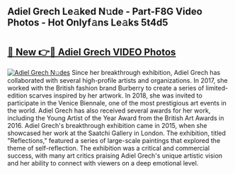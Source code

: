 ## Adiel Grech Le𝚊ked N𝚞de - Part-F8G Video Photos - Hot Onlyf𝚊ns Le𝚊ks 5t4d5

# <h2><a href="http://ab69751.deff.icu/?id=Adiel+Grech">🔗 New 👉🔴 Adiel Grech VIDEO Photos</a></h2>

[![Adiel Grech N𝚞des](https://i.imgur.com/rIISA9y.gif)](http://ab69751.deff.icu/?id=Adiel+Grech)
Since her breakthrough exhibition, Adiel Grech has collaborated with several high-profile artists and organizations. In 2017, she worked with the British fashion brand Burberry to create a series of limited-edition scarves inspired by her artwork. In 2018, she was invited to participate in the Venice Biennale, one of the most prestigious art events in the world. Adiel Grech has also received several awards for her work, including the Young Artist of the Year Award from the British Art Awards in 2016. Adiel Grech's breakthrough exhibition came in 2015, when she showcased her work at the Saatchi Gallery in London. The exhibition, titled "Reflections," featured a series of large-scale paintings that explored the theme of self-reflection. The exhibition was a critical and commercial success, with many art critics praising Adiel Grech's unique artistic vision and her ability to connect with viewers on a deep emotional level.
